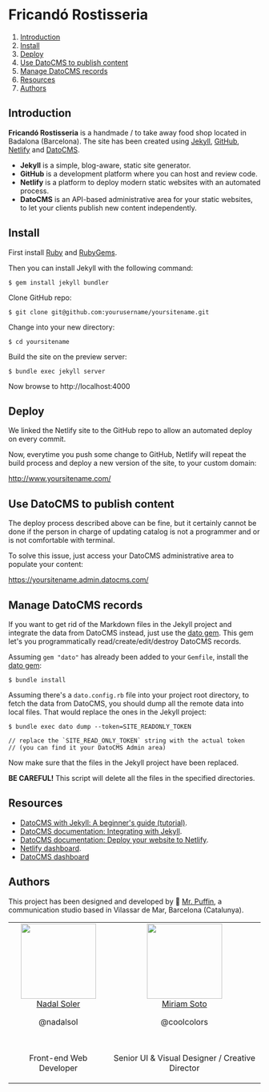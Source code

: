 # Fricandó Rostisseria

1. [Introduction](#introduction)
2. [Install](#install)
3. [Deploy](#deploy)
4. [Use DatoCMS to publish content](#use-datocms-to-publish-content)
5. [Manage DatoCMS records](#manage-datocms-records)
6. [Resources](#resources)
7. [Authors](#authors)

## Introduction

**Fricandó Rostisseria** is a handmade / to take away food shop located in Badalona (Barcelona). The site has been created using [Jekyll](https://jekyllrb.com/), [GitHub](https://github.com/), [Netlify](https://www.netlify.com/) and [DatoCMS](https://www.datocms.com/).

* **Jekyll** is a simple, blog-aware, static site generator.
* **GitHub** is a development platform where you can host and review code.
* **Netlify** is a platform to deploy modern static websites with an automated process.
* **DatoCMS** is an API-based administrative area for your static websites, to let your clients publish new content independently.

## Install

First install [Ruby](https://www.ruby-lang.org/) and [RubyGems](https://rubygems.org/).

Then you can install Jekyll with the following command:

```
$ gem install jekyll bundler
```

Clone GitHub repo:

```
$ git clone git@github.com:yourusername/yoursitename.git
```

Change into your new directory:

```
$ cd yoursitename
```

Build the site on the preview server:

```
$ bundle exec jekyll server
```

Now browse to http://localhost:4000

## Deploy

We linked the Netlify site to the GitHub repo to allow an automated deploy on every commit.

Now, everytime you push some change to GitHub, Netlify will repeat the build process and deploy a new version of the site, to your custom domain:

http://www.yoursitename.com/

## Use DatoCMS to publish content

The deploy process described above can be fine, but it certainly cannot be done if the person in charge of updating catalog is not a programmer and or is not comfortable with terminal.

To solve this issue, just access your DatoCMS administrative area to populate your content:

https://yoursitename.admin.datocms.com/

## Manage DatoCMS records

If you want to get rid of the Markdown files in the Jekyll project and integrate the data from DatoCMS instead, just use the [dato gem](https://github.com/datocms/ruby-datocms-client/). This gem let's you programmatically read/create/edit/destroy DatoCMS records.

Assuming `gem "dato"` has already been added to your `Gemfile`, install the [dato gem](https://github.com/datocms/ruby-datocms-client/):

```
$ bundle install
```

Assuming there's a `dato.config.rb` file into your project root directory, to fetch the data from DatoCMS, you should dump all the remote data into local files. That would replace the ones in the Jekyll project:

```
$ bundle exec dato dump --token=SITE_READONLY_TOKEN

// replace the `SITE_READ_ONLY_TOKEN` string with the actual token
// (you can find it your DatoCMS Admin area)
```

Now make sure that the files in the Jekyll project have been replaced.

**BE CAREFUL!** This script will delete all the files in the specified directories.

## Resources

* [DatoCMS with Jekyll: A beginner's guide (tutorial)](https://www.datocms.com/blog/datocms-with-jekyll-a-beginners-guide/).
* [DatoCMS documentation: Integrating with Jekyll](https://docs.datocms.com/jekyll/overview.html).
* [DatoCMS documentation: Deploy your website to Netlify](https://docs.datocms.com/deployment/netlify.html).
* [Netlify dashboard](https://app.netlify.com/).
* [DatoCMS dashboard](https://dashboard.datocms.com/)

## Authors

This project has been designed and developed by 🐧 [Mr. Puffin](http://mrpuffin.cat/), a communication studio based in Vilassar de Mar, Barcelona (Catalunya).

<table>
  <tbody>
    <tr>
      <td align="center" valign="top">
        <img width="150" height="150" src="https://github.com/nadalsol.png?s=150">
        <br>
        <a href="https://github.com/nadalsol">Nadal Soler</a>
        <p>@nadalsol</p>
        <br>
        <p>Front-end Web Developer</p>
      </td>
      <td align="center" valign="top">
        <img width="150" height="150" src="https://media-exp2.licdn.com/mpr/mpr/shrinknp_150_150/p/4/005/06b/33f/3a3caff.jpg">
        <br>
        <a href="https://www.linkedin.com/in/miriamsoto/">Miriam Soto</a>
        <p>@coolcolors</p>
        <br>
        <p>Senior UI & Visual Designer / Creative Director</p>
      </td>
    </tr>
  </tbody>
</table>
